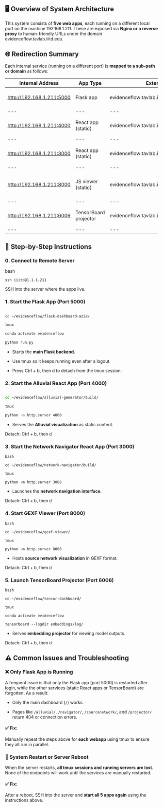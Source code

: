 ## **🖥️ Overview of System Architecture**

This system consists of **five web apps**, each running on a different local port on the machine 192.168.1.211. These are exposed via **Nginx or a reverse proxy** to human-friendly URLs under the domain evidenceflow.tavlab.iiitd.edu.

## **🌐 Redirection Summary**

Each internal service (running on a different port) is **mapped to a sub-path or domain** as follows:

| **Internal Address** | **App Type** | **External URL** | **Purpose** |
| --- | --- | --- | --- |
| <http://192.168.1.211:5000> | Flask app | evidenceflow.tavlab.iiitd.edu | Main backend + dashboard |
| --- | --- | --- | --- |
| <http://192.168.1.211:4000> | React app (static) | evidenceflow.tavlab.iiitd.edu/alluvial/ | Alluvial diagram visualizer |
| --- | --- | --- | --- |
| <http://192.168.1.211:3000> | React app (static) | evidenceflow.tavlab.iiitd.edu/navigator/ | Network navigation UI |
| --- | --- | --- | --- |
| <http://192.168.1.211:8000> | JS viewer (static) | evidenceflow.tavlab.iiitd.edu/sourcenetwork/ | GEXF source network visualizer |
| --- | --- | --- | --- |
| <http://192.168.1.211:6006> | TensorBoard projector | evidenceflow.tavlab.iiitd.edu/projector/ | Embedding projector visualization |
| --- | --- | --- | --- |

## **🧭 Step-by-Step Instructions**

### **0\. Connect to Remote Server**

bash

```ssh iiitd@1.1.1.211```

SSH into the server where the apps live.

### **1\. Start the Flask App (Port 5000)**

```bash

cd ~/evidenceflow/flask-dashboard-azia/

tmux

conda activate evidenceflow

python run.py
```

- Starts the **main Flask backend**.  

- Use tmux so it keeps running even after a logout.  

- Press Ctrl + b, then d to detach from the tmux session.  

### **2\. Start the Alluvial React App (Port 4000)**

```bash

cd ~/evidenceflow/alluvial-generator/build/

tmux

python -m http.server 4000
```

- Serves the **Alluvial visualization** as static content.  

Detach: Ctrl + b, then d

### **3\. Start the Network Navigator React App (Port 3000)**

```
bash

cd ~/evidenceflow/network-navigator/build/

tmux

python -m http.server 3000
```

- Launches the **network navigation interface**.  

Detach: Ctrl + b, then d

### **4\. Start GEXF Viewer (Port 8000)**

```
bash

cd ~/evidenceflow/gexf-viewer/

tmux

python -m http.server 8000
```

- Hosts **source network visualization** in GEXF format.  

Detach: Ctrl + b, then d

### **5\. Launch TensorBoard Projector (Port 6006)**

```
bash

cd ~/evidenceflow/tensor-dashboard/

tmux

conda activate evidenceflow

tensorboard --logdir embeddings/log/
```

- Serves **embedding projector** for viewing model outputs.  

Detach: Ctrl + b, then d

## **⚠️ Common Issues and Troubleshooting**

### **❌ Only Flask App is Running**

A frequent issue is that only the Flask app (port 5000) is restarted after login, while the other services (static React apps or TensorBoard) are forgotten. As a result:

- Only the main dashboard (`/`) works.  

- Pages like `/alluvial/`, `/navigator/`, `/sourcenetwork/`, and `/projector/` return 404 or connection errors.  

#### **✅ Fix:**

Manually repeat the steps above for **each webapp** using tmux to ensure they all run in parallel.

### **🔄 System Restart or Server Reboot**

When the server restarts, **all tmux sessions and running servers are lost**. None of the endpoints will work until the services are manually restarted.

#### **✅ Fix:**

After a reboot, SSH into the server and **start all 5 apps again** using the instructions above.
